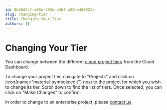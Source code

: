 ```yaml
---
id: 0b50dfcf-a08a-492e-a3bf-a22de460021c
slug: changing-tier
title: Changing Your Tier
authors: []
---
```

# Changing Your Tier

<!-- TODO: Image -->

You can change between the different [cloud project tiers](/cloud/getting-started) from the Cloud Dashboard.

To change your project tier, navigate to "Projects" and click on :icon{name="material-symbols:edit"} next to the project for which you wish to change its tier. Scroll down to find the list of tiers. Once selected, you can click on "Make Changes" to confirm.

In order to change to an enterprise project, please [contact us](https://directus.io/contact).